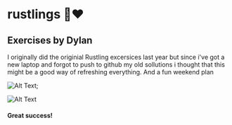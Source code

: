 # rustlings 🦀❤️ 

## Exercises by Dylan 

I originally did the originial Rustling excersices last year but since i've got a new laptop and forgot to push 
to github my old sollutions i thought that this might be a good way of refreshing everything. And a fun weekend plan

![Alt Text](https://media.giphy.com/media/uA8WItRYSRkfm/giphy.gif);

![Alt Text](https://media.giphy.com/media/Od0QRnzwRBYmDU3eEO/giphy.gif)  

#### Great success! 

